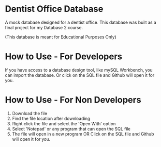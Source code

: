 # Dentist Office Database
A mock database designed for a dentist office. This database was built as a final project for my Database 2 course.

(This database is meant for Educational Purposes Only)

# How to Use - For Developers
If you have access to a database design tool, like mySQL Workbench, you can import the database.
Or click on the SQL file and Github will open it for you.

# How to Use - For Non Developers
1. Download the file
2. Find the file location after downloading
3. Right click the file and select the 'Open With' option
4. Select 'Notepad' or any program that can open the SQL file
5. The file will open in a new program
OR
Click on the SQL file and Github will open it for you.
